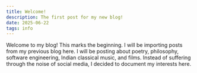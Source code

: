 ```yaml
---
title: Welcome! 
description: The first post for my new blog!
date: 2025-06-22
tags: info
---
```


Welcome to my blog! This marks the beginning.  I will be importing posts
from my previous blog here.  I will be posting about poetry, philosophy,
software engineering, Indian classical music, and films. Instead of suffering
through the noise of social media, I decided to document my interests here.